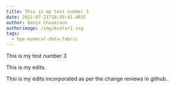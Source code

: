 ```yaml
---
title: This is my test number 3
date: 2021-07-21T18:59:41.403Z
author: Denis Choukroun
authorimage: /img/Avatar1.svg
tags:
  - hpe-ezmeral-data-fabric
---
```

This is my test number 3

This is my edits.

Thsi is my edits incorporated as per the change reviews in github..



```markdown

```